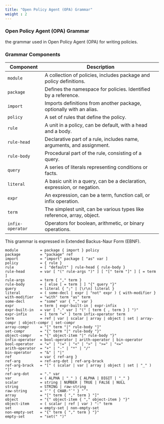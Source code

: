 ```yaml
---
title: "Open Policy Agent (OPA) Grammar"
weight : 2
---
```


### Open Policy Agent (OPA) Grammar

 the grammar used in Open Policy Agent (OPA) for writing policies. 

### Grammar Components

| Component         | Description                                                           |
|-------------------|-----------------------------------------------------------------------|
| `module`          | A collection of policies, includes package and policy definitions.    |
| `package`         | Defines the namespace for policies. Identified by a reference.        |
| `import`          | Imports definitions from another package, optionally with an alias.   |
| `policy`          | A set of rules that define the policy.                                |
| `rule`            | A unit in a policy, can be default, with a head and a body.           |
| `rule-head`       | Declarative part of a rule, includes name, arguments, and assignment. |
| `rule-body`       | Procedural part of the rule, consisting of a query.                   |
| `query`           | A series of literals representing conditions or facts.                |
| `literal`         | A basic unit in a query, can be a declaration, expression, or negation.|
| `expr`            | An expression, can be a term, function call, or infix operation.      |
| `term`            | The simplest unit, can be various types like reference, array, object.|
| `infix-operator`  | Operators for boolean, arithmetic, or binary operations.              |

This grammar is expressed in Extended Backus-Naur Form (EBNF).

```
module          = package { import } policy
package         = "package" ref
import          = "import" package [ "as" var ]
policy          = { rule }
rule            = [ "default" ] rule-head { rule-body }
rule-head       = var [ "(" rule-args ")" ] [ "[" term "]" ] [ = term ]
rule-args       = term { "," term }
rule-body       = [ else [ = term ] ] "{" query "}"
query           = literal { ";" | [\r\n] literal }
literal         = ( some-decl | expr | "not" expr ) { with-modifier }
with-modifier   = "with" term "as" term
some-decl       = "some" var { "," var }
expr            = term | expr-built-in | expr-infix
expr-built-in   = var [ "." var ] "(" [ term { , term } ] ")"
expr-infix      = [ term "=" ] term infix-operator term
term            = ref | var | scalar | array | object | set | array-compr | object-compr | set-compr
array-compr     = "[" term "|" rule-body "]"
set-compr       = "{" term "|" rule-body "}"
object-compr    = "{" object-item "|" rule-body "}"
infix-operator  = bool-operator | arith-operator | bin-operator
bool-operator   = "=" | "!=" | "<" | ">" | ">=" | "<="
arith-operator  = "+" | "-" | "*" | "/"
bin-operator    = "&" | "|"
ref             = var { ref-arg }
ref-arg         = ref-arg-dot | ref-arg-brack
ref-arg-brack   = "[" ( scalar | var | array | object | set | "_" ) "]"
ref-arg-dot     = "." var
var             = ( ALPHA | "_" ) { ALPHA | DIGIT | "_" }
scalar          = string | NUMBER | TRUE | FALSE | NULL
string          = STRING | raw-string
raw-string      = "`" { CHAR-"`" } "`"
array           = "[" term { "," term } "]"
object          = "{" object-item { "," object-item } "}"
object-item     = ( scalar | ref | var ) ":" term
set             = empty-set | non-empty-set
non-empty-set   = "{" term { "," term } "}"
empty-set       = "set(" ")"
```
